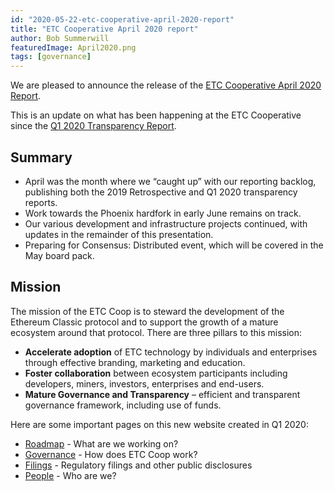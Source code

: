 ```yaml
---
id: "2020-05-22-etc-cooperative-april-2020-report"
title: "ETC Cooperative April 2020 report"
author: Bob Summerwill
featuredImage: April2020.png
tags: [governance]
---
```


We are pleased to announce the release of the [ETC Cooperative April 2020 Report](/ETC-Coop-Board-Package-April-2020.pdf).

This is an update on what has been happening at the ETC Cooperative since the [Q1 2020 Transparency Report](./2020-04-30-etc-cooperative-q1-2020-transparency-report).

## Summary

- April was the month where we “caught up” with our reporting backlog,
  publishing both the 2019 Retrospective and Q1 2020 transparency
  reports.
- Work towards the Phoenix hardfork in early June remains on track.
- Our various development and infrastructure projects continued, with
  updates in the remainder of this presentation.
- Preparing for Consensus: Distributed event, which will be covered in
  the May board pack.

## Mission

The mission of the ETC Coop is to steward the development of the Ethereum Classic protocol and to support the growth of a mature ecosystem around that protocol. There are three pillars to this mission:

- **Accelerate adoption** of ETC technology by individuals and enterprises through effective branding, marketing and education.
- **Foster collaboration** between ecosystem participants including developers, miners, investors, enterprises and end-users.
- **Mature Governance and Transparency** – efficient and transparent governance framework, including use of funds.

Here are some important pages on this new website created in Q1 2020:

- [Roadmap](/roadmap) - What are we working on?
- [Governance](/posts/2020-03-17-etc-cooperative-agm-2020-new-governance) - How does ETC Coop work?
- [Filings](/filings) - Regulatory filings and other public disclosures
- [People](/people) - Who are we?
